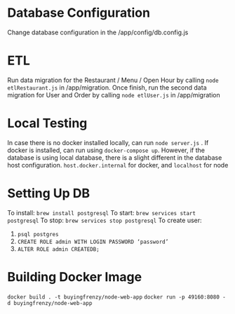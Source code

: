 # Database Configuration
Change database configuration in the /app/config/db.config.js

# ETL
Run data migration for the Restaurant / Menu / Open Hour by calling `node etlRestaurant.js` in /app/migration. Once finish, run the second data migration for User and Order by calling `node etlUser.js` in /app/migration

# Local Testing
In case there is no docker installed locally, can run `node server.js` . If docker is installed, can run using `docker-compose up`. However, if the database is using local database, there is a slight different in the database host configuration. `host.docker.internal` for docker, and `localhost` for node

# Setting Up DB
To install: `brew install postgresql`
To start: `brew services start postgresql`
To stop: `brew services stop postgresql`
To create user:
1. `psql postgres`
2. `CREATE ROLE admin WITH LOGIN PASSWORD ‘password’`
3. `ALTER ROLE admin CREATEDB;`

# Building Docker Image
`docker build . -t buyingfrenzy/node-web-app`
`docker run -p 49160:8080 -d buyingfrenzy/node-web-app`
